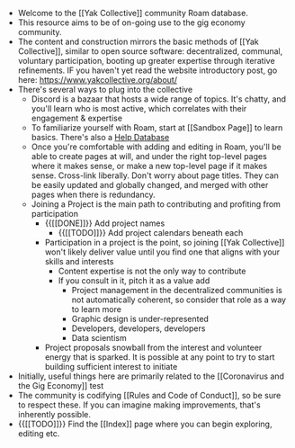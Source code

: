 - Welcome to the [[Yak Collective]] community Roam database. 
- This resource aims to be of on-going use to the gig economy community. 
- The content and construction mirrors the basic methods of [[Yak Collective]], similar to open source software: decentralized, communal, voluntary participation, booting up greater expertise through iterative refinements. IF you haven't yet read the website introductory post, go here: https://www.yakcollective.org/about/
- There's several ways to plug into the collective
    - Discord is a bazaar that hosts a wide range of topics. It's chatty, and you'll learn who is most active, which correlates with their engagement & expertise
    - To familiarize yourself with Roam, start at [[Sandbox Page]] to learn basics. There's also a [Help Database](https://roamresearch.com/#/v8/help/page/1308)
    - Once you're comfortable with adding and editing in Roam, you'll be able to create pages at will, and under the right top-level pages where it makes sense, or make a new top-level page if it makes sense. Cross-link liberally. Don't worry about page titles. They can be easily updated and globally changed, and merged with other pages when there is redundancy.
    - Joining a Project is the main path to contributing and profiting from participation 
        - {{[[DONE]]}} Add project names
            - {{[[TODO]]}} Add project calendars beneath each
        - Participation in a project is the point, so joining  [[Yak Collective]] won't likely deliver value until you find one that aligns with your skills and interests
            - Content expertise is not the only way to contribute
            - If you consult in it, pitch it as a value add
                - Project management in the decentralized communities is not automatically coherent, so consider that role as a way to learn more
                - Graphic design is under-represented
                - Developers, developers, developers 
                - Data scientism
        - Project proposals snowball from the interest and volunteer energy that is sparked. It is possible at any point to try to start building sufficient interest to initiate 
- Initially, useful things here are primarily related to the [[Coronavirus and the Gig Economy]] test
- The community is codifying [[Rules and Code of Conduct]], so be sure to respect these. If you can imagine making improvements, that's inherently possible. 
- {{[[TODO]]}} Find the [[Index]] page where you can begin exploring, editing etc.

